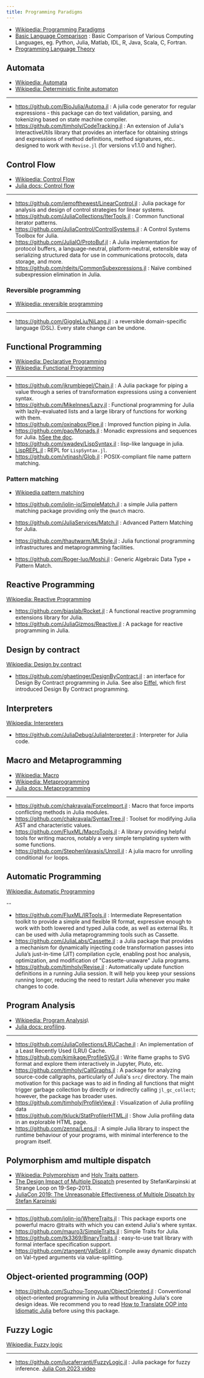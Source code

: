 ```yaml
---
title: Programming Paradigms
---
```


- [Wikipedia: Programming Paradigms](https://en.wikipedia.org/wiki/Programming_paradigm)
- [Basic Language Comparison](https://github.com/JulesKouatchou/basic_language_comparison) : Basic Comparison of Various Computing Languages, eg. Python, Julia, Matlab, IDL, R, Java, Scala, C, Fortran.
- [Programming Language Theory](https://github.com/steshaw/plt)

## Automata

- [Wikipedia: Automata](https://en.wikipedia.org/wiki/Category:Automata_(computation))
- [Wikipedia: Deterministic finite automaton](https://en.wikipedia.org/wiki/Deterministic_finite_automaton)

---

- https://github.com/BioJulia/Automa.jl : A julia code generator for regular expressions - this package can do text validation, parsing, and tokenizing based on state machine compiler.
- https://github.com/timholy/CodeTracking.jl : An extension of Julia's InteractiveUtils library that provides an interface for obtaining strings and expressions of method definitions, method signatures, etc.. designed to work with `Revise.jl` (for versions v1.1.0 and higher).


## Control Flow

- [Wikipedia: Control Flow](https://en.wikipedia.org/wiki/Category:Control_flow)
- [Julia docs: Control flow](https://docs.julialang.org/en/v1/manual/control-flow/)

---

- https://github.com/jemofthewest/LinearControl.jl : Julia package for analysis and design of control strategies for linear systems.
- https://github.com/JuliaCollections/IterTools.jl : Common functional iterator patterns.
- https://github.com/JuliaControl/ControlSystems.jl : A Control Systems Toolbox for Julia.
- https://github.com/JuliaIO/ProtoBuf.jl : A Julia implementation for protocol buffers, a language-neutral, platform-neutral, extensible way of serializing structured data for use in communications protocols, data storage, and more.
- https://github.com/rdeits/CommonSubexpressions.jl : Naïve combined subexpression elimination in Julia.

### Reversible programming

- [Wikipedia: reversible programming](https://en.wikipedia.org/wiki/Reversible_computing)

---

- https://github.com/GiggleLiu/NiLang.jl : a reversible domain-specific language (DSL). Every state change can be undone.

## Functional Programming

- [Wikipedia: Declarative Programming](https://en.wikipedia.org/wiki/Declarative_programming)
- [Wikipedia: Functional Programming](https://en.wikipedia.org/wiki/Functional_programming)

---

- https://github.com/jkrumbiegel/Chain.jl : A Julia package for piping a value through a series of transformation expressions using a convenient syntax.
- https://github.com/MikeInnes/Lazy.jl : Functional programming for Julia with lazily-evaluated lists and a large library of functions for working with them.
- https://github.com/oxinabox/Pipe.jl : Improved function piping in Julia.
- https://github.com/pao/Monads.jl : Monadic expressions and sequences for Julia. [hSee the doc](https://monadsjl.readthedocs.io/en/latest/).
- https://github.com/swadey/LispSyntax.jl : lisp-like language in julia. [LispREPL.jl](https://github.com/swadey/LispREPL.jl) : REPL for `LispSyntax.jl`.
- https://github.com/vtjnash/Glob.jl : POSIX-compliant file name pattern matching.

### Pattern matching

- [Wikipedia pattern matching](https://en.wikipedia.org/wiki/Pattern_matching)

- https://github.com/jolin-io/SimpleMatch.jl : a simple Julia pattern matching package providing only the `@match` macro.
- https://github.com/JuliaServices/Match.jl : Advanced Pattern Matching for Julia.
- https://github.com/thautwarm/MLStyle.jl : Julia functional programming infrastructures and metaprogramming facilities.
- https://github.com/Roger-luo/Moshi.jl : Generic Algebraic Data Type + Pattern Match.

## Reactive Programming

[Wikipedia: Reactive Programming](https://en.wikipedia.org/wiki/Reactive_programming)

- https://github.com/biaslab/Rocket.jl : A functional reactive programming extensions library for Julia.
- https://github.com/JuliaGizmos/Reactive.jl : A package for reactive programming in Julia.

## Design by contract

[Wikipedia: Design by contract](https://en.wikipedia.org/wiki/Design_by_contract)

- https://github.com/ghaetinger/DesignByContract.jl : an interface for Design By Contract programming in Julia. See also [Eiffel](https://www.eiffel.org/doc/eiffel/Learning_Eiffel), which first introduced Design By Contract programming.

## Interpreters

[Wikipedia: Interpreters](https://en.wikipedia.org/wiki/Category:Interpreters_(computing))

- https://github.com/JuliaDebug/JuliaInterpreter.jl : Interpreter for Julia code.

## Macro and Metaprogramming

- [Wikipedia: Macro](https://en.wikipedia.org/wiki/Macro_(computer_science))
- [Wikipedia: Metaprogramming](https://en.wikipedia.org/wiki/Metaprogramming)
- [Julia docs: Metaprogramming](https://docs.julialang.org/en/v1/manual/metaprogramming/#Metaprogramming)

---

- https://github.com/chakravala/ForceImport.jl : Macro that force imports conflicting methods in Julia modules.
- https://github.com/chakravala/SyntaxTree.jl : Toolset for modifying Julia AST and characteristic values.
- https://github.com/FluxML/MacroTools.jl : A library providing helpful tools for writing macros, notably a very simple templating system with some functions.
- https://github.com/StephenVavasis/Unroll.jl : A julia macro for unrolling conditional `for` loops.

## Automatic Programming

[Wikipedia: Automatic Programming](https://en.wikipedia.org/wiki/Automatic_programming)

--

- https://github.com/FluxML/IRTools.jl : Intermediate Representation toolkit to provide a simple and flexible IR format, expressive enough to work with both lowered and typed Julia code, as well as external IRs. It can be used with Julia metaprogramming tools such as Cassette.
- https://github.com/JuliaLabs/Cassette.jl : a Julia package that provides a mechanism for dynamically injecting code transformation passes into Julia’s just-in-time (JIT) compilation cycle, enabling post hoc analysis, optimization, and modification of "Cassette-unaware" Julia programs.
- https://github.com/timholy/Revise.jl : Automatically update function definitions in a running Julia session. It will help you keep your sessions running longer, reducing the need to restart Julia whenever you make changes to code.

## Program Analysis


- [Wikipedia: Program Analysis](https://en.wikipedia.org/wiki/Category:Program_analysis)\
- [Julia docs: profiling](https://docs.julialang.org/en/v1/manual/profile/).

---

- https://github.com/JuliaCollections/LRUCache.jl : An implementation of a Least Recently Used (LRU) Cache.
- https://github.com/kimikage/ProfileSVG.jl : Write flame graphs to SVG format and explore them interactively in Jupyter, Pluto, etc.
- https://github.com/timholy/CallGraphs.jl : A package for analyzing source-code callgraphs, particularly of Julia's `src/` directory. The main motivation for this package was to aid in finding all functions that might trigger garbage collection by directly or indirectly calling `jl_gc_collect`; however, the package has broader uses.
- https://github.com/timholy/ProfileView.jl : Visualization of Julia profiling data
- https://github.com/tkluck/StatProfilerHTML.jl : Show Julia profiling data in an explorable HTML page.
- https://github.com/zenna/Lens.jl : A simple Julia library to inspect the runtime behaviour of your programs, with minimal interference to the program itself.

## Polymorphism amd multiple dispatch

- [Wikipedia: Polymorphism](https://en.wikipedia.org/wiki/Category:Polymorphism_(computer_science)) and [Holy Traits pattern](https://github.com/JuliaLang/julia/issues/2345#issuecomment-54537633).
- [The Design Impact of Multiple Dispatch](https://nbviewer.jupyter.org/gist/StefanKarpinski/b8fe9dbb36c1427b9f22) presented by StefanKarpinski at Strange Loop on 19-Sep-2013.
- [JuliaCon 2019: The Unreasonable Effectiveness of Multiple Dispatch by Stefan Karpinski](https://youtu.be/kc9HwsxE1OY)

---

- https://github.com/jolin-io/WhereTraits.jl : This package exports one powerful macro @traits with which you can extend Julia's where syntax.
- https://github.com/mauro3/SimpleTraits.jl : Simple Traits for Julia.
- https://github.com/tk3369/BinaryTraits.jl : easy-to-use trait library with formal interface specification support.
- https://github.com/ztangent/ValSplit.jl : Compile away dynamic dispatch on Val-typed arguments via value-splitting.

## Object-oriented programming (OOP)

- https://github.com/Suzhou-Tongyuan/ObjectOriented.jl : Conventional object-oriented programming in Julia without breaking Julia's core design ideas. We recommend you to read [How to Translate OOP into Idiomatic Julia](https://suzhou-tongyuan.github.io/ObjectOriented.jl/dev/how-to-translate-oop-into-julia) before using this package.

## Fuzzy Logic

[Wikipedia: Fuzzy logic](https://en.wikipedia.org/wiki/Fuzzy_logic)

---

- https://github.com/lucaferranti/FuzzyLogic.jl : Julia package for fuzzy inference. [Julia Con 2023 video](https://www.youtube.com/watch?v=6WfX3e-aOBc)
